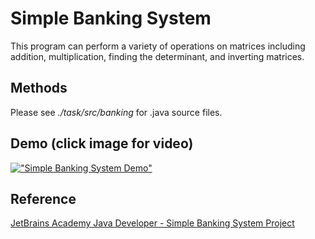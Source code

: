 # Simple Banking System

This program can perform a variety of operations on matrices including addition, multiplication, finding the determinant, and inverting matrices.

## Methods
Please see *./task/src/banking* for .java source files.

## Demo (click image for video)

[!["Simple Banking System Demo"](https://sn3301files.storage.live.com/y4mzS0vhaFYZvVPZJsRMlvvHOp5APa0v549g3Wf9wZkK_X-fvOCQuZnOvoGTNlzuHZEEQI0pytvnfABrvkX-L7BK1MMlbQ-dV0V2RqYzdNOE9asCB8zjOsn38F7sV0U4USaXjvs9jpxA1VnhlAShG-Ok4Bmy4aGsnv2OteMHzN7lOrVOA45HQpliByvA6APmHxO?width=541&height=656&cropmode=none)](https://onedrive.live.com/embed?cid=2931B1019EEA939B&resid=2931B1019EEA939B%2166862&authkey=AH-8Bl6iwM_pa5E "Simple Banking System Demo")

## Reference
[JetBrains Academy Java Developer - Simple Banking System Project](https://hyperskill.org/projects/93)